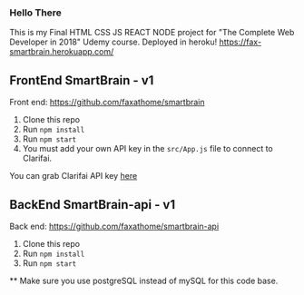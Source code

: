 
### Hello There
This is my Final HTML CSS JS REACT NODE project for "The Complete Web Developer in 2018" Udemy course.
Deployed in heroku! https://fax-smartbrain.herokuapp.com/


## FrontEnd SmartBrain - v1
Front end: https://github.com/faxathome/smartbrain

1. Clone this repo
2. Run `npm install`
3. Run `npm start`
4. You must add your own API key in the `src/App.js` file to connect to Clarifai.

You can grab Clarifai API key [here](https://www.clarifai.com/)

## BackEnd SmartBrain-api - v1

Back end: https://github.com/faxathome/smartbrain-api

1. Clone this repo
2. Run `npm install`
3. Run `npm start`

** Make sure you use postgreSQL instead of mySQL for this code base.
